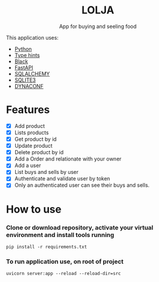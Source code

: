 <h1 align="center">LOLJA</h1>
<p align="center">App for buying and seeling food</p>
<p>This  application uses:</p>
<ul>
    <li><a href="https://www.python.org/downloads/release/python-3810/">Python</a></li>
    <li><a href="https://docs.python.org/3/library/typing.html">Type hints</a></li>
    <li><a href="https://black.readthedocs.io/en/stable/">Black</a></li>
    <li><a href="https://fastapi.tiangolo.com/">FastAPI</a></li>
    <li><a href="https://docs.sqlalchemy.org/en/14/">SQLALCHEMY</a></li>
    <li><a href="https://www.sqlite.org/docs.html">SQLITE3</a></li>
    <li><a href="https://www.dynaconf.com/">DYNACONF</a></li>
</ul>

# 


# Features

- [x] Add product
- [x] Lists products
- [x] Get product by id
- [x] Update product
- [x] Delete product by id
- [x] Add a Order and relationate with your owner
- [x] Add a user
- [x] List buys and sells by user
- [x] Authenticate and validate user by token
- [x] Only an authenticated user can see their buys and sells.  

# 


# How to use

### Clone or download repository, activate your virtual environment and install tools running

```pip install -r requirements.txt```

### To run application use, on root of project
 
```uvicorn server:app --reload --reload-dir=src```

